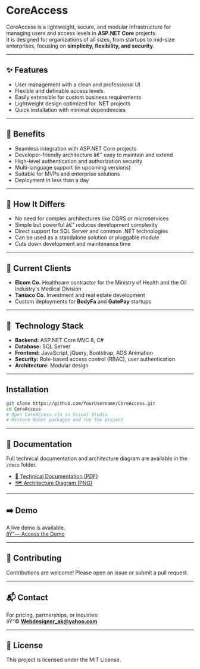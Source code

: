 # CoreAccess

CoreAccess is a lightweight, secure, and modular infrastructure for managing users and access levels in **ASP.NET Core** projects.  
It is designed for organizations of all sizes, from startups to mid-size enterprises, focusing on **simplicity, flexibility, and security**.

---

## ✨ Features
- User management with a clean and professional UI
- Flexible and definable access levels
- Easily extensible for custom business requirements
- Lightweight design optimized for .NET projects
- Quick installation with minimal dependencies

---

## 💎 Benefits
- Seamless integration with ASP.NET Core projects
- Developer-friendly architecture â€” easy to maintain and extend
- High-level authentication and authorization security
- Multi-language support (in upcoming versions)
- Suitable for MVPs and enterprise solutions
- Deployment in less than a day

---

## 🔄 How It Differs
- No need for complex architectures like CQRS or microservices
- Simple but powerful â€” reduces development complexity
- Direct support for SQL Server and common .NET technologies
- Can be used as a standalone solution or pluggable module
- Cuts down development and maintenance time

---

## 🏢 Current Clients
- **Elcom Co.** Healthcare contractor for the Ministry of Health and the Oil Industry's Medical Division
- **Taniaco Co.**  Investment and real estate development
- Custom deployments for **BodyFa** and **GatePay** startups

---

## 🚀  Technology Stack
- **Backend:** ASP.NET Core MVC 8, C#
- **Database:** SQL Server
- **Frontend:** JavaScript, jQuery, Bootstrap, AOS Animation
- **Security:** Role-based access control (RBAC), user authentication
- **Architecture:** Modular design

---

##  Installation
```bash
git clone https://github.com/YourUsername/CoreAccess.git
cd CoreAccess
# Open CoreAccess.sln in Visual Studio
# Restore NuGet packages and run the project
```

---

## 📂 Documentation
Full technical documentation and architecture diagram are available in the `/docs` folder.

- [📄 Technical Documentation (PDF)](docs/CoreAccess_Technical_Documentation.pdf)
- [🗺 Architecture Diagram (PNG)](docs/CoreAccess_Diagram.png)

---

## ➡️ Demo
A live demo is available.  
[ðŸ”— Access the Demo](https://yourdomain.com/demo-login)

---

## 🤝 Contributing
Contributions are welcome! Please open an issue or submit a pull request.

---

## 📬 Contact
For pricing, partnerships, or inquiries:  
ðŸ“© **Webdesigner_ak@yahoo.com**

---

## 📄 License
This project is licensed under the MIT License.
